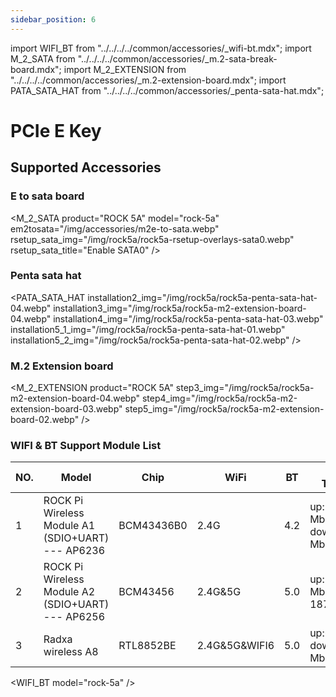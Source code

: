 ```yaml
---
sidebar_position: 6
---
```


import WIFI_BT from "../../../../common/accessories/\_wifi-bt.mdx";
import M_2_SATA from "../../../../common/accessories/\_m.2-sata-break-board.mdx";
import M_2_EXTENSION from "../../../../common/accessories/\_m.2-extension-board.mdx";
import PATA_SATA_HAT from "../../../../common/accessories/\_penta-sata-hat.mdx";

# PCIe E Key

## Supported Accessories

### E to sata board

<M_2_SATA product="ROCK 5A" model="rock-5a" em2tosata="/img/accessories/m2e-to-sata.webp" rsetup_sata_img="/img/rock5a/rock5a-rsetup-overlays-sata0.webp" rsetup_sata_title="Enable SATA0" />

### Penta sata hat

<PATA_SATA_HAT installation2_img="/img/rock5a/rock5a-penta-sata-hat-04.webp" installation3_img="/img/rock5a/rock5a-m2-extension-board-04.webp" installation4_img="/img/rock5a/rock5a-penta-sata-hat-03.webp" installation5_1_img="/img/rock5a/rock5a-penta-sata-hat-01.webp" installation5_2_img="/img/rock5a/rock5a-penta-sata-hat-02.webp" />

### M.2 Extension board

<M_2_EXTENSION product="ROCK 5A" step3_img="/img/rock5a/rock5a-m2-extension-board-04.webp" step4_img="/img/rock5a/rock5a-m2-extension-board-03.webp" step5_img="/img/rock5a/rock5a-m2-extension-board-02.webp" />

### WIFI & BT Support Module List

| NO. | Model                                             | Chip       | WiFi          | BT  | WIFI Throughput                       | Remark |
| --- | ------------------------------------------------- | ---------- | ------------- | --- | ------------------------------------- | ------ |
| 1   | ROCK Pi Wireless Module A1 (SDIO+UART) --- AP6236 | BCM43436B0 | 2.4G          | 4.2 | up:23.5 Mbits/sec down:40.4 Mbits/sec |        |
| 2   | ROCK Pi Wireless Module A2 (SDIO+UART) --- AP6256 | BCM43456   | 2.4G&5G       | 5.0 | up:196 Mbits/sec down: 187 Mbits/sec  |        |
| 3   | Radxa wireless A8                                 | RTL8852BE  | 2.4G&5G&WIFI6 | 5.0 | up:600Mbits/sec down:900 Mbits/sec    |        |

<WIFI_BT model="rock-5a" />
